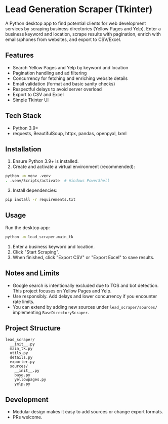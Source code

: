 # Lead Generation Scraper (Tkinter)

A Python desktop app to find potential clients for web development services by scraping business directories (Yellow Pages and Yelp). Enter a business keyword and location, scrape results with pagination, enrich with emails/phones from websites, and export to CSV/Excel.

## Features
- Search Yellow Pages and Yelp by keyword and location
- Pagination handling and ad filtering
- Concurrency for fetching and enriching website details
- Email validation (format and basic sanity checks)
- Respectful delays to avoid server overload
- Export to CSV and Excel
- Simple Tkinter UI

## Tech Stack
- Python 3.9+
- requests, BeautifulSoup, httpx, pandas, openpyxl, lxml

## Installation
1. Ensure Python 3.9+ is installed.
2. Create and activate a virtual environment (recommended):
```bash
python -m venv .venv
. .venv/Scripts/activate  # Windows PowerShell
```
3. Install dependencies:
```bash
pip install -r requirements.txt
```

## Usage
Run the desktop app:
```bash
python -m lead_scraper.main_tk
```

1. Enter a business keyword and location.
2. Click "Start Scraping".
3. When finished, click "Export CSV" or "Export Excel" to save results.

## Notes and Limits
- Google search is intentionally excluded due to TOS and bot detection. This project focuses on Yellow Pages and Yelp.
- Use responsibly. Add delays and lower concurrency if you encounter rate limits.
- You can extend by adding new sources under `lead_scraper/sources/` implementing `BaseDirectoryScraper`.

## Project Structure
```
lead_scraper/
  __init__.py
  main_tk.py
  utils.py
  details.py
  exporter.py
  sources/
    __init__.py
    base.py
    yellowpages.py
    yelp.py
```

## Development
- Modular design makes it easy to add sources or change export formats.
- PRs welcome.
